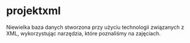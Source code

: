 # projektxml
Niewielka baza danych stworzona przy użyciu technologii związanych z XML, wykorzystując narzędzia, które poznaliśmy na zajęciach.
